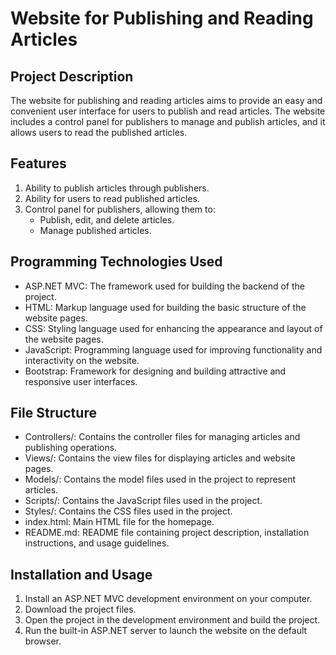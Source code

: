 # Website for Publishing and Reading Articles

## Project Description
The website for publishing and reading articles aims to provide an easy and convenient user interface for users to publish and read articles. The website includes a control panel for publishers to manage and publish articles, and it allows users to read the published articles.

## Features
1. Ability to publish articles through publishers.
2. Ability for users to read published articles.
3. Control panel for publishers, allowing them to:
   - Publish, edit, and delete articles.
   - Manage published articles.

## Programming Technologies Used
- ASP.NET MVC: The framework used for building the backend of the project.
- HTML: Markup language used for building the basic structure of the website pages.
- CSS: Styling language used for enhancing the appearance and layout of the website pages.
- JavaScript: Programming language used for improving functionality and interactivity on the website.
- Bootstrap: Framework for designing and building attractive and responsive user interfaces.

## File Structure
- Controllers/: Contains the controller files for managing articles and publishing operations.
- Views/: Contains the view files for displaying articles and website pages.
- Models/: Contains the model files used in the project to represent articles.
- Scripts/: Contains the JavaScript files used in the project.
- Styles/: Contains the CSS files used in the project.
- index.html: Main HTML file for the homepage.
- README.md: README file containing project description, installation instructions, and usage guidelines.

## Installation and Usage
1. Install an ASP.NET MVC development environment on your computer.
2. Download the project files.
3. Open the project in the development environment and build the project.
4. Run the built-in ASP.NET server to launch the website on the default browser.
